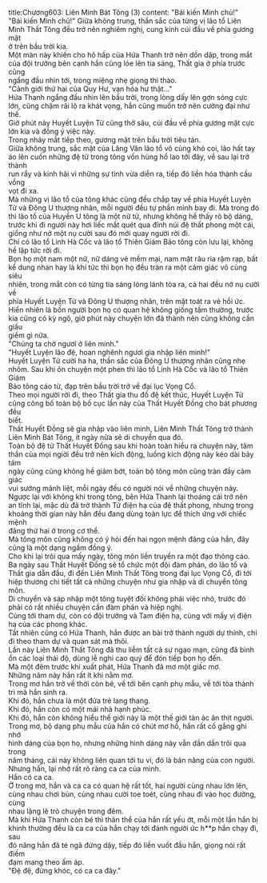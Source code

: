 title:Chương603: Liên Minh Bát Tông (3)
content:
"Bái kiến Minh chủ!"<br>"Bái kiến Minh chủ!" Giữa không trung, thần sắc của từng vị lão tổ Liên<br>Minh Thất Tông đều trở nên nghiêm nghị, cung kính cúi đầu về phía gương mặt<br>ở trên bầu trời kia.<br>Một màn này khiến cho hô hấp của Hứa Thanh trở nên dồn dập, trong mắt<br>của đội trưởng bên cạnh hắn cũng lóe lên tia sáng, Thất gia ở phía trước cũng<br>ngẩng đầu nhìn tới, trong miệng nhẹ giọng thì thào.<br>"Cảnh giới thứ hai của Quy Hư, vạn hóa hư thật..."<br>Hứa Thanh ngẩng đầu nhìn lên bầu trời, trong lòng dấy lên gợn sóng cực<br>lớn, cũng chậm rãi lộ ra khát vọng, hắn cũng muốn trở nên cường đại như thế.<br>Giờ phút này Huyết Luyện Tử cũng thở sâu, cúi đầu về phía gương mặt cực<br>lớn kia và đồng ý việc này.<br>Trong nháy mắt tiếp theo, gương mặt trên bầu trời tiêu tán.<br>Giữa không trung, sắc mặt của Lăng Vân lão tổ vô cùng khó coi, lão hất tay<br>áo lên cuốn những đệ tử trong tông vốn hùng hổ lao tới đây, về sau lại trở thành<br>run rẩy và kinh hãi vì những sự tình vừa diễn ra, tiếp đó liền hóa thành cầu vồng<br>vọt đi xa.<br>Mà những vị lão tổ của tông khác cũng đều chắp tay về phía Huyết Luyện<br>Tử và Đông U thượng nhân, mỗi người đều tự phần mình bay đi. Mà trong đó<br>thì lão tổ của Huyền U tông là một nữ tử, nhưng không hề thấy rõ bộ dáng,<br>trước khi đi người này hơi liếc mắt quét qua đỉnh núi đệ thất phong một cái,<br>giống như nở một nụ cười sau đó mới quay người rời đi.<br>Chỉ có lão tổ Linh Hà Cốc và lão tổ Thiên Giám Bảo tông còn lưu lại, không<br>hề lập tức rời đi.<br>Bọn họ một nam một nữ, nữ dáng vẻ mềm mại, nam mặt râu ria rậm rạp, bất<br>kể dung nhan hay là khí tức thì bọn họ đều tràn ra một cảm giác vô cùng siêu<br>nhiên, trong mắt còn có từng tia sáng lóng lánh tỏa ra, cả hai đều nở nụ cười về<br>phía Huyết Luyện Tử và Đông U thượng nhân, trên mặt toát ra vẻ hồi ức.<br>Hiển nhiên là bốn người bọn họ có quan hệ không giống tầm thường, trước<br>kia cũng có kỳ ngộ, giờ phút này chuyện lớn đã thành nên cũng không cần giấu<br>giếm gì nữa.<br>"Chúng ta chờ ngươi ở liên minh."<br>"Huyết Luyện lão đệ, hoan nghênh ngươi gia nhập liên minh!"<br>Huyết Luyện Tử cười ha ha, thần sắc của Đông U thượng nhân cũng nhẹ<br>nhõm. Sau khi ôn chuyện một phen thì lão tổ Linh Hà Cốc và lão tổ Thiên Giám<br>Bảo tông cáo từ, đạp trên bầu trời trở về đại lục Vọng Cổ.<br>Theo mọi người rời đi, theo Thất gia thu đồ đệ kết thúc, Huyết Luyện Tử<br>cũng công bố toàn bộ bố cục lần này của Thất Huyết Đồng cho bát phương đều<br>biết.<br>Thất Huyết Đồng sẽ gia nhập vào liên minh, Liên Minh Thất Tông trở thành<br>Liên Minh Bát Tông, ít ngày nữa sẽ di chuyển qua đó.<br>Toàn bộ đệ tử Thất Huyết Đồng sau khi hoàn toàn hiểu ra chuyện này, tâm<br>thần của mọi ngiời đều trở nên kích động, luồng kích động này kéo dài bảy tám<br>ngày cũng cũng không hề giảm bớt, toàn bộ tông môn cũng tràn đầy cảm giác<br>vui sướng mãnh liệt, mỗi ngày đều có người nói về những chuyện này.<br>Ngược lại với không khí trong tông, bên Hứa Thanh lại thoáng cái trở nên<br>an tĩnh lại, mặc dù đã trở thành Tứ điện hạ của đệ thất phong, nhưng trong<br>khoảng thời gian này hắn đều đang dùng toàn lực để thích ứng với chiếc mệnh<br>đăng thứ hai ở trong cơ thể.<br>Mà tông môn cũng không có ý hỏi đến hai ngọn mệnh đăng của hắn, đây<br>cũng là một dạng ngầm đồng ý.<br>Cho khi lại trôi qua mấy ngày, tông môn liền truyền ra một đạo thông cáo.<br>Ba ngày sau Thất Huyết Đồng sẽ tổ chức một đội đàm phán, do lão tổ và<br>Thất gia dẫn đầu, đi đến Liên Minh Thất Tông trong đại lục Vọng Cổ, đi tới<br>hiệp thương chi tiết tất cả những chuyện như gia nhập và di chuyển tông môn.<br>Di chuyển và sáp nhập một tông tuyệt đối không phải việc nhỏ, trước đó<br>phải có rất nhiều chuyện cần đàm phán và hiệp nghị.<br>Cùng tới tham dự, còn có đội trưởng và Tam điện hạ, cùng với mấy vị điện<br>hạ của các phong khác.<br>Tất nhiên cũng có Hứa Thanh, hắn được an bài trở thành người dự thính, chỉ<br>đi theo tham dự và quan sát mà thôi.<br>Lần này Liên Minh Thất Tông đã thu liễm tất cả sự ngạo mạn, cũng đã bình<br>ổn các loại thái độ, dùng lễ nghi cao quý để đón tiếp bọn họ đến.<br>Mà một đêm trước khi xuất phát, Hứa Thanh đã mơ một giấc mơ.<br>Những năm này hắn rất ít khi nằm mơ.<br>Trong mơ hắn trở về thời còn bé, về tới bên cạnh phụ mẫu, về tới tòa thành<br>trì mà hắn sinh ra.<br>Khi đó, hắn chưa là một đứa trẻ lang thang.<br>Khi đó, hắn còn có một mái nhà hạnh phúc.<br>Khi đó, hắn còn không hiểu thế giới này là một thế giới tàn ác ăn thịt người.<br>Trong mơ, bộ dạng phụ mẫu của hắn có chút mơ hồ, hắn rất cố gắng ghi nhớ<br>hình dáng của bọn họ, nhưng những hình dáng này vẫn dần dần trôi qua trong<br>năm tháng, cái này không liên quan tới tu vi, đó là bản năng của con người.<br>Nhưng hắn, lại nhớ rất rõ ràng ca ca của mình.<br>Hắn có ca ca.<br>Ở trong mơ, hắn và ca ca có quan hệ rất tốt, hai người cùng nhau lớn lên,<br>cùng nhau chơi bùn, cùng nhau cười toe toét, cùng nhau đi vào học đường, cùng<br>nhau lặng lẽ trò chuyện trong đêm.<br>Mà khi Hứa Thanh còn bé thì thân thể của hắn rất yếu ớt, mỗi một lần hắn bị<br>khinh thường đều là ca ca của hắn chạy tới đánh người ức h**p hắn chạy đi, sau<br>đó nâng hắn đã té ngã đứng dậy, tiếp đó liền vuốt đầu hắn, giọng nói rất điềm<br>đạm mang theo ấm áp.<br>"Đệ đệ, đừng khóc, có ca ca đây."